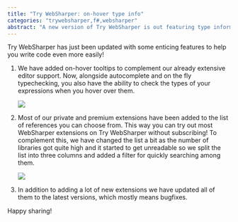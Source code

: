 ```yaml
---
title: "Try WebSharper: on-hover type info"
categories: "trywebsharper,f#,websharper"
abstract: "A new version of Try WebSharper is out featuring type information on hover and the addition of most of our private and premium extensions!"
---
```

Try WebSharper has just been updated with some enticing features to help you write code even more easily!

1. We have added on-hover tooltips to complement our already extensive editor support. Now, alongside autocomplete and on the fly typechecking, you also have the ability to check the types of your expressions when you hover over them.

	[![](http://i.imgur.com/eL29bpzl.png)](http://i.imgur.com/eL29bpz.png)
    
2. Most of our private and premium extensions have been added to the list of references you can choose from. This way you can try out most WebSharper extensions on Try WebSharper without subscribing! To complement this, we have changed the list a bit as the number of libraries got quite high and it started to get unreadable so we split the list into three columns and added a filter for quickly searching among them.
    
    [![](http://i.imgur.com/uJKlxNTl.png)](http://i.imgur.com/uJKlxNT.png)   
    
3. In addition to adding a lot of new extensions we have updated all of them to the latest versions, which mostly means bugfixes.

Happy sharing!
